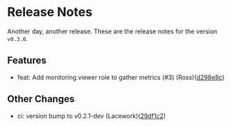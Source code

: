 # Release Notes
Another day, another release. These are the release notes for the version `v0.3.0`.

## Features
* feat: Add monitoring.viewer role to gather metrics (#3) (Ross)([d298e8c](https://github.com/lacework/terraform-gcp-gke-audit-log/commit/d298e8cd80c4f9664c829000246cdb4d853337a1))
## Other Changes
* ci: version bump to v0.2.1-dev (Lacework)([29df1c2](https://github.com/lacework/terraform-gcp-gke-audit-log/commit/29df1c28e1de56aacb2839043bfcf64d83c17457))

